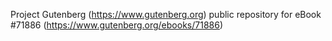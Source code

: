 Project Gutenberg (https://www.gutenberg.org) public repository
for eBook #71886 (https://www.gutenberg.org/ebooks/71886)
